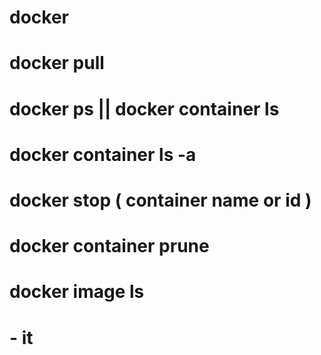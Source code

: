 # docker

<!-- images:images are nothing but , these are like cds and dvds the disk images which has lot of things in it
         and we can just run them (ubuntu, postgres) -->

<!-- container: cds and dvds need to be used in some computer and that system is called container -->

# docker pull

<!-- pulling a image :
    (just like placing an order of image ,
    we are just pulling it not running
    ) -->

<!-- while pulling whenever tag (version ) is not mentioned for an image it sets latest as default, -->

# docker ps || docker container ls

<!-- list of running all containers  -->

# docker container ls -a

<!-- list of  all containers available -->

# docker stop ( container name or id )

<!-- stop a container -->

# docker container prune

<!-- remove all containers  -->

# docker image ls

<!-- list all images -->

# - it

<!--instructs docker to allocate a sudo terminal connected to container -->
